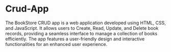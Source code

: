 # Crud-App
The BookStore CRUD app is a web application developed using HTML, CSS, and JavaScript.
It allows users to Create, Read, Update, and Delete book records, providing a seamless
interface to manage a collection of books efficiently. The app features a user-friendly
design and interactive functionalities for an enhanced user experience.
